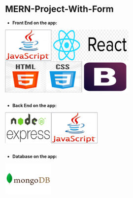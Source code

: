 # MERN-Project-With-Form
* **Front End on the app:**
<div><img src="js.png" height="100px" width="150px"><img src="react.png" height="100px" width="250px"><img src="htmlcss.png" height="100px" width="250px"><img src="bootstrap.png" height="100px" width="150px"></div><br />

* **Back End on the app:**
<div><img src="nodeexpress.png" height="100px" width="150px"><img src="js.png" height="100px" width="150px"></div><br />

* **Database on the app:**
<img src="mongo.png" height="100px" width="150px">
